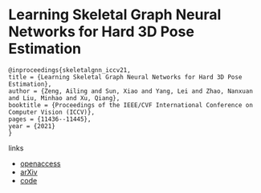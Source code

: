 # Learning Skeletal Graph Neural Networks for Hard 3D Pose Estimation

```
@inproceedings{skeletalgnn_iccv21,
title = {Learning Skeletal Graph Neural Networks for Hard 3D Pose Estimation},
author = {Zeng, Ailing and Sun, Xiao and Yang, Lei and Zhao, Nanxuan and Liu, Minhao and Xu, Qiang},
booktitle = {Proceedings of the IEEE/CVF International Conference on Computer Vision (ICCV)},
pages = {11436--11445},
year = {2021}
}
```

links
- [openaccess](http://openaccess.thecvf.com//content/ICCV2021/html/Zeng_Learning_Skeletal_Graph_Neural_Networks_for_Hard_3D_Pose_Estimation_ICCV_2021_paper.html)
- [arXiv](https://arxiv.org/abs/2108.07181)
- [code](https://github.com/ailingzengzzz/Skeletal-GNN)
